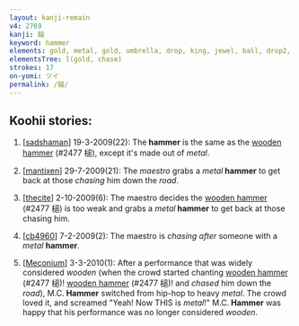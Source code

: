 ```yaml
---
layout: kanji-remain
v4: 2769
kanji: 鎚
keyword: hammer
elements: gold, metal, gold, umbrella, drop, king, jewel, ball, drop2, chase, chase after, maestro, road
elementsTree: l(gold, chase)
strokes: 17
on-yomi: ツイ
permalink: /鎚/
---
```


## Koohii stories: 

1) [<a href="http://kanji.koohii.com/profile/sadshaman">sadshaman</a>] 19-3-2009(22): The<strong> hammer</strong> is the same as the <a href="../v4/2477.html">wooden hammer</a> (#2477 槌), except it&#039;s made out of <em>metal</em>.

2) [<a href="http://kanji.koohii.com/profile/mantixen">mantixen</a>] 29-7-2009(21): The <em>maestro</em> grabs a <em>metal</em><strong> hammer</strong> to get back at those <em>chasing</em> him down the <em>road</em>.

3) [<a href="http://kanji.koohii.com/profile/thecite">thecite</a>] 2-10-2009(6): The maestro decides the <a href="../v4/2477.html">wooden hammer</a> (#2477 槌) is too weak and grabs a <em>metal</em><strong> hammer</strong> to get back at those chasing him.

4) [<a href="http://kanji.koohii.com/profile/cb4960">cb4960</a>] 7-2-2009(2): The maestro is <em>chasing after</em> someone with a <em>metal</em> <strong>hammer</strong>.

5) [<a href="http://kanji.koohii.com/profile/Meconium">Meconium</a>] 3-3-2010(1): After a performance that was widely considered <em>wooden</em> (when the crowd started chanting <a href="../v4/2477.html">wooden hammer</a> (#2477 槌)! <a href="../v4/2477.html">wooden hammer</a> (#2477 槌)! and <em>chased</em> him down the <em>road</em>), M.C.<strong> Hammer</strong> switched from hip-hop to heavy <em>metal</em>. The crowd loved it, and screamed &quot;Yeah! Now THIS is <em>metal</em>!&quot; M.C.<strong> Hammer</strong> was happy that his performance was no longer considered <em>wooden</em>.

